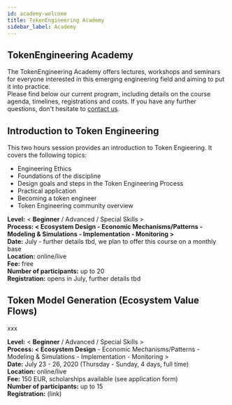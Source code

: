 ```yaml
---
id: academy-welcome
title: TokenEngineering Academy
sidebar_label: Academy
---
```


## TokenEngineering Academy

The TokenEngineering Academy offers lectures, workshops and seminars for everyone interested in this emerging engineering field and aiming to put it into practice.  
Please find below our current program, including details on the course agenda, timelines, registrations and costs.
If you have any further questions, don't hesitate to [contact us](a.kreitenweis@conectopia.io).

## Introduction to Token Engineering

This two hours session provides an introduction to Token Engieering. It covers the following topics:
- Engineering Ethics
- Foundations of the discipline
- Design goals and steps in the Token Engineering Process
- Practical application
- Becoming a token engineer
- Token Engineering community overview

**Level:** < **Beginner** / Advanced / Special Skills >  
**Process: < Ecosystem Design - Economic Mechanisms/Patterns - Modeling & Simulations - Implementation - Monitoring >**  
**Date:** July - further details tbd, we plan to offer this course on a monthly base  
**Location:** online/live  
**Fee:** free  
**Number of participants:** up to 20  
**Registration:** opens in July, further details tbd  


## Token Model Generation (Ecosystem Value Flows)

xxx

**Level:** < **Beginner** / Advanced / Special Skills >  
**Process: < Ecosystem Design** - Economic Mechanisms/Patterns - Modeling & Simulations - Implementation - Monitoring >   
**Date:** July 23 - 26, 2020 (Thursday - Sunday, 4 days, full time)  
**Location:** online/live  
**Fee:** 150 EUR, scholarships available (see application form)  
**Number of participants:** up to 15  
**Registration:** (link)  





